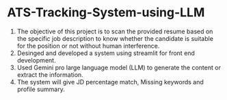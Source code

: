 # ATS-Tracking-System-using-LLM

1. The objective of this project is to scan the provided resume based on the specific job description to know whether the candidate is suitable for the position or not without human interference.
2. Desinged and developed a system using streamlit for front end development.
3. Used Gemini pro large language model (LLM) to generate the content or extract the information.
4. The system will give JD percentage match, Missing keywords and profile summary.
